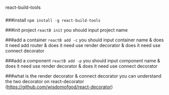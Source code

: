 react-build-tools
#####

###install
	`npm install -g react-build-tools`

###init project
	`reactB init`
	you should input project name

###add a container
	`reactB add -c`
	you should input container name & does it need add router & does it need use render decorator & does it need use connect decorator

###add a component
	`reactB add -p`
	you should input component name & does it need use render decorator & does it need use connect decorator

###what is the render decorator & connect decorator
	you can understand the two decorator on react-decorator (https://github.com/wisdomofgod/react-decorator)

